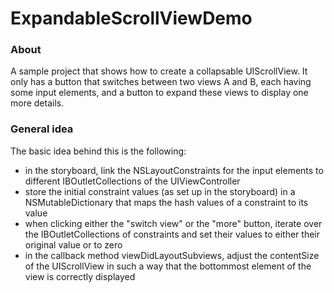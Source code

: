 # ExpandableScrollViewDemo

### About
A sample project that shows how to create a collapsable UIScrollView. It only has a button that switches between two views A and B, each having some input elements, and a button to expand these views to display one more details. 

### General idea
The basic idea behind this is the following:
+ in the storyboard, link the NSLayoutConstraints for the input elements to different IBOutletCollections of the UIViewController
+ store the initial constraint values (as set up in the storyboard) in a NSMutableDictionary that maps the hash values of a constraint to its value
+ when clicking either the "switch view" or the "more" button, iterate over the IBOutletCollections of constraints and set their values to either their original value or to zero
+ in the callback method viewDidLayoutSubviews, adjust the contentSize of the UIScrollView in such a way that the bottommost element of the view is correctly displayed
